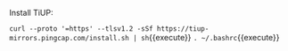 Install TiUP:

`curl --proto '=https' --tlsv1.2 -sSf https://tiup-mirrors.pingcap.com/install.sh | sh`{{execute}}
`. ~/.bashrc`{{execute}}
```
